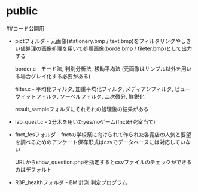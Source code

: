 # public

##コード公開用

  * pictフォルダ - 元画像(stationery.bmp / text.bmp)をフィルタリングやしきい値処理の画像処理を用いて処理画像(borde.bmp / fileter.bmp)として出力する
  
    border.c - モード法, 判別分析法, 移動平均法 (元画像はサンプル以外を用いる場合グレイ化する必要がある)

    filter.c - 平均化フィルタ, 加重平均化フィルタ, メディアンフィルタ, ピューウィットフィルタ, ソーベルフィルタ, 二次微分, 鮮鋭化
	
    result_sampleフォルダにそれぞれの処理後の結果がある

  * lab_quest.c - 2分木を用いたyes/noゲーム(fnct研究室当て)

  * fnct_fesフォルダ - fnctの学校祭に向けられて作られた各露店の人気と要望を調べるためのアンケート保存形式はcsvでデータベースには対応していない

    URLからshow_question.phpを指定するとcsvファイルのチェックができるのはデフォルト

  * R3P_healthフォルダ - BMI計測,判定プログラム
